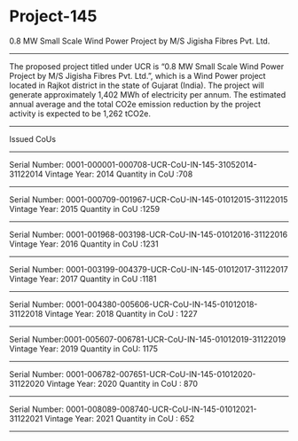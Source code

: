 # Project-145
0.8 MW Small Scale Wind Power Project by M/S Jigisha Fibres Pvt. Ltd.
__________
The proposed project titled under UCR is “0.8 MW Small Scale Wind Power Project by M/S Jigisha Fibres Pvt. Ltd.”, which is a Wind Power project located in Rajkot district in the state of Gujarat (India). The project will generate approximately 1,402 MWh of electricity per annum. The estimated annual average and the total CO2e emission reduction by the project activity is expected to be 1,262 tCO2e.
______________
Issued CoUs
______________
Serial Number: 0001-000001-000708-UCR-CoU-IN-145-31052014-31122014
Vintage Year: 2014
Quantity in CoU :708
_____________
Serial Number: 0001-000709-001967-UCR-CoU-IN-145-01012015-31122015
Vintage Year: 2015
Quantity in CoU :1259
____________
Serial Number: 0001-001968-003198-UCR-CoU-IN-145-01012016-31122016
Vintage Year: 2016
Quantity in CoU :1231
_______________
Serial Number: 0001-003199-004379-UCR-CoU-IN-145-01012017-31122017
Vintage Year: 2017
Quantity in CoU :1181
___________
Serial Number: 0001-004380-005606-UCR-CoU-IN-145-01012018-31122018
Vintage Year: 2018
Quantity in CoU : 1227
____________
Serial Number:0001-005607-006781-UCR-CoU-IN-145-01012019-31122019
Vintage Year: 2019
Quantity in CoU: 1175
___________________
Serial Number: 0001-006782-007651-UCR-CoU-IN-145-01012020-31122020
Vintage Year: 2020
Quantity in CoU : 870
______________
Serial Number: 0001-008089-008740-UCR-CoU-IN-145-01012021-31122021
Vintage Year: 2021
Quantity in CoU : 652
___________________



